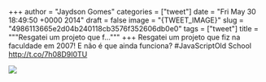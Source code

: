 
+++
author = "Jaydson Gomes"
categories = ["tweet"]
date = "Fri May 30 18:49:50 +0000 2014"
draft = false
image = "{TWEET_IMAGE}"
slug = "4986113665e2d04b240118cb3576f352606db0e0"
tags = ["tweet"]
title = """Resgatei um projeto que f..."""
+++
Resgatei um projeto que fiz na faculdade em 2007! E não é que ainda funciona? #JavaScriptOld School http://t.co/7h08D9I0TU

![](/images/tweet-media/472449824693174272-Bo56nHxCcAAQvHm.png)